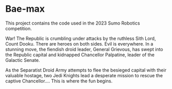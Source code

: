 # Bae-max
This project contains the code used in the 2023 Sumo Robotics competition.

War! The Republic is crumbling under attacks by the ruthless Sith Lord, Count Dooku. There are heroes on both sides. Evil is everywhere.
In a stunning move, the fiendish droid leader, General Grievous, has swept into the Republic capital and kidnapped Chancellor Palpatine, leader of the Galactic Senate.

As the Separatist Droid Army attempts to flee the besieged capital with their valuable hostage, two Jedi Knights lead a desperate mission to rescue the captive Chancellor....
This is where the fun begins.
